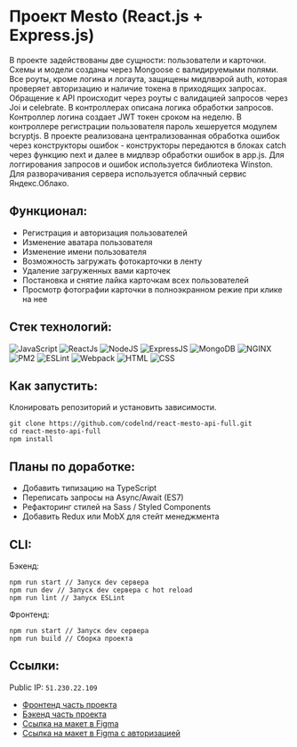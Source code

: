 # Проект Mesto (React.js + Express.js)

В проекте задействованы две сущности: пользователи и карточки. Схемы и модели созданы через Mongoose с валидируемыми полями. Все роуты, кроме логина и логаута, защищены мидлвэрой auth, которая проверяет авторизацию и наличие токена в приходящих запросах. Обращение к API происходит через роуты с валидацией запросов через Joi и celebrate. В контроллерах описана логика обработки запросов. Контроллер логина создает JWT токен сроком на неделю. В контроллере регистрации пользователя пароль хешеруется модулем bcryptjs. В проекте реализована централизованная обработка ошибок через конструкторы ошибок - конструкторы передаются в блоках catch через функцию next и далее в мидлвэр обработки ошибок в app.js. Для логгирования запросов и ошибок используется библиотека Winston. Для разворачивания сервера используется облачный сервис Яндекс.Облако.

## Функционал:

- Регистрация и авторизация пользователей
- Изменение аватара пользователя
- Изменение имени пользователя
- Возможность загружать фотокарточки в ленту
- Удаление загруженных вами карточек
- Постановка и снятие лайка карточкам всех пользователей
- Просмотр фотографии карточки в полноэкранном режие при клике на нее

## Стек технологий:

![JavaScript](https://img.shields.io/badge/-JavaScript-000?style=for-the-badge&logo=javascript)
![ReactJs](https://img.shields.io/badge/-React-000?style=for-the-badge&logo=react)
![NodeJS](https://img.shields.io/badge/-node.js-000?style=for-the-badge&logo=node.js)
![ExpressJS](https://img.shields.io/badge/-express.js-000?style=for-the-badge&logo=express)
![MongoDB](https://img.shields.io/badge/-MongoDB-000?style=for-the-badge&logo=mongodb)
![NGINX](https://img.shields.io/badge/-nginx-000?style=for-the-badge&logo=nginx)
![PM2](https://img.shields.io/badge/-pm2-000?style=for-the-badge&logo=pm2)
![ESLint](https://img.shields.io/badge/-eslint-000?style=for-the-badge&logo=eslint)
![Webpack](https://img.shields.io/badge/-webpack-000?style=for-the-badge&logo=webpack)
![HTML](https://img.shields.io/badge/-HTML-000?style=for-the-badge&logo=html5)
![CSS](https://img.shields.io/badge/-CSS-000?style=for-the-badge&logo=css3)

## Как запустить:

Клонировать репозиторий и установить зависимости.

```
git clone https://github.com/codelnd/react-mesto-api-full.git
cd react-mesto-api-full
npm install
```

## Планы по доработке:

- Добавить типизацию на TypeScript
- Переписать запросы на Async/Await (ES7)
- Рефакторинг стилей на Sass / Styled Components
- Добавить Redux или MobX для стейт менеджмента

## CLI:

Бэкенд:

```
npm run start // Запуск dev сервера
npm run dev // Запуск dev сервера с hot reload
npm run lint // Запуск ESLint
```

Фронтенд:

```
npm run start // Запуск dev сервера
npm run build // Сборка проекта
```

## Ссылки:

Public IP: `51.230.22.109`

- [Фронтенд часть проекта](https://mesto.react.practicum.nomoredomains.work)
- [Бэкенд часть проекта](https://api.mesto.react.practicum.nomoredomains.work)
- [Ссылка на макет в Figma](https://www.figma.com/file/2cn9N9jSkmxD84oJik7xL7/JavaScript.-Sprint-4?node-id=0%3A1)
- [Ссылка на макет в Figma с авторизацией](https://www.figma.com/file/5H3gsn5lIGPwzBPby9jAOo/JavaScript.-Sprint-12)
